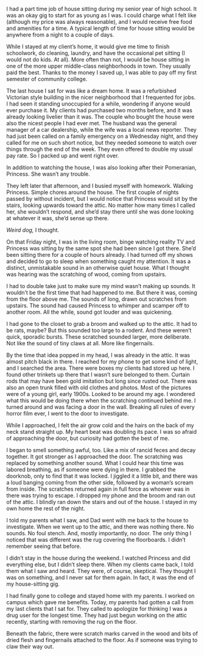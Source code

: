 I  had a part time job of house sitting during my senior year of high  school. It was an okay gig to start for as young as I was. I could charge what I felt like (although my price was always reasonable), and I  would receive free food and amenities for a time. A typical length of time for house sitting would be anywhere from a night to a couple of days.

While I stayed  at my client’s home, it would give me time to finish schoolwork, do  cleaning, laundry, and have the occasional pet sitting (I would not do  kids. At all). More often than not, I would be house sitting in one of  the more upper middle-class neighborhoods in town. They usually paid the best. Thanks to the money I saved up, I was able to pay off my first  semester of community college.

The  last house I sat for was like a dream home. It was a refurbished Victorian style building in the nicer neighborhood that I frequented for  jobs. I had seen it standing unoccupied for a while, wondering if  anyone would ever purchase it. My clients had purchased two months before, and it was already looking livelier than it was. The couple who bought the house were also the nicest people I had ever met. The husband  was the general manager of a car dealership, while the wife was a local  news reporter. They had just been called on a family emergency on a  Wednesday night, and they called for me on such short notice, but they  needed someone to watch over things through the end of the week. They  even offered to double my usual pay rate. So I packed up and went right over.

In addition to watching the house, I was also looking after their Pomeranian, Princess. She wasn’t any trouble.

They  left later that afternoon, and I busied myself with homework. Walking  Princess. Simple chores around the house. The first couple of nights  passed by without incident, but I would notice that Princess would sit by the stairs, looking upwards toward the attic. No matter how many times I called her, she wouldn’t respond, and  she’d stay there until she was done looking at whatever it was, she’d  sense up there.

*Weird dog,* I thought.

On that Friday night, I was in the living room, binge  watching reality TV and Princess was sitting by the same spot she had  been since I got there. She’d been sitting there for a couple of hours already. I had turned off my shows and decided to go to sleep when  something caught my attention. It was a distinct, unmistakable sound in an otherwise quiet house. What I thought was hearing was the scratching of wood, coming from upstairs.

I  had to double take just to make sure my mind wasn’t making up sounds. It wouldn’t be the first time that had happened to me. But there it was, coming from the floor above me. The sounds of long, drawn  out scratches from upstairs. The sound had caused Princess to whimper and scamper off to another room. All the while, sound got louder and was quickening.

I had gone to the  closet to grab a broom and walked up to the attic. It had to be rats,  maybe? But this sounded too large to a rodent. And these weren’t quick,  sporadic bursts. These scratched sounded larger, more deliberate. Not  like the sound of tiny claws at all. More like fingernails.

By the time that idea popped in my head, I was already in the attic. It  was almost pitch black in there. I reached for my phone to get some kind  of light, and I searched the area. There were boxes my clients had  stored up here. I found other trinkets up there that I wasn’t sure belonged to them. Curtain rods that may have been gold imitation but  long since rusted out. There was also an open trunk filled with old  clothes and photos. Most of the pictures were of a young girl, early  1900s. Looked to be around my age. I wondered what this would be doing  there when the scratching continued behind me. I turned around and was  facing a door in the wall. Breaking all rules of every horror film ever,  I went to the door to investigate.

While I approached, I felt the air grow cold and the hairs on the back of my neck stand straight up. My heart beat was doubling its pace. I was so afraid of approaching the door, but curiosity had gotten the best of me.

I began to smell something awful, too. Like a mix of rancid feces and  decay together. It got stronger as I approached the door. The scratching  was replaced by something another sound. What I could hear this time  was labored breathing, as if someone were dying in there. I grabbed the  doorknob, only to find that it was locked. I jiggled it a little bit,  and there was a loud banging coming from the other side, followed by a  woman’s scream from inside. The scratches returned again in full force  as whoever was in there was trying to escape. I dropped my phone and the  broom and ran out of the attic. I blindly ran down the stairs and out  of the house. I stayed in my own home the rest of the night.

I told my parents what I saw, and Dad went with me back to the house to  investigate. When we went up to the attic, and there was nothing there.  No sounds. No foul stench. And, mostly importantly, no door. The only  thing I noticed that was different was the rug covering the floorboards.  I didn’t remember seeing that before.

I didn’t stay in the house during the weekend. I watched Princess and did  everything else, but I didn’t sleep there. When my clients came back, I  told them what I saw and heard. They were, of course, skeptical. They  thought I was on something, and I never sat for them again. In fact, it  was the end of my house-sitting gig.

I had finally gone to college and stayed home with my parents. I worked  on campus which gave me benefits. Today, my parents had gotten a call  from my last clients that I sat for. They called to apologize for  thinking I was a drug user for the longest time. They had just begun  working on the attic recently, starting with removing the rug on the  floor.

Beneath the fabric, there  were scratch marks carved in the wood and bits of dried flesh and  fingernails attached to the floor. As if someone was trying to claw  their way out.